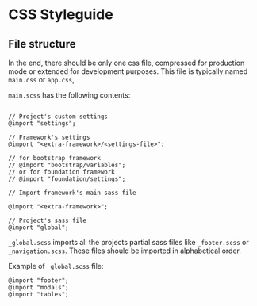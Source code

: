 # CSS Styleguide

## File structure

In the end, there should be only one css file, compressed for production mode or extended for development purposes.
This file is typically named `main.css` or `app.css`,

`main.scss` has the following contents:
```

// Project's custom settings 
@import "settings";

// Framework's settings
@import "<extra-framework>/<settings-file>":

// for bootstrap framework
// @import "bootstrap/variables";
// or for foundation framework
// @import "foundation/settings";

// Import framework's main sass file

@import "<extra-framework>";

// Project's sass file
@import "global";

```

`_global.scss` imports all the projects partial sass files 
like `_footer.scss` or `_navigation.scss`. These files should  be imported in alphabetical order.

Example of `_global.scss` file:
```
@import "footer";
@import "modals";
@import "tables";
```

